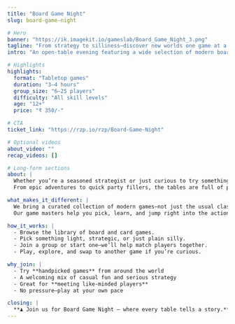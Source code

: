 ```yaml
---
title: "Board Game Night"
slug: board-game-night

# Hero
banner: "https://ik.imagekit.io/gameslab/Board_Game_Night_3.png"
tagline: "From strategy to silliness—discover new worlds one game at a time."
intro: "An open-table evening featuring a wide selection of modern board and card games for all moods."

# Highlights
highlights:
  format: "Tabletop games"
  duration: "3–4 hours"
  group_size: "6–25 players"
  difficulty: "All skill levels"
  age: "12+"
  price: "₹ 350/-"

# CTA
ticket_link: "https://rzp.io/rzp/Board-Game-Night"   

# Optional videos
about_video: ""   
recap_videos: []  

# Long-form sections
about: |
  Whether you’re a seasoned strategist or just curious to try something new, *Board Game Night* is for everyone.  
  From epic adventures to quick party fillers, the tables are full of possibilities.  

what_makes_it_different: |
  We bring a curated collection of modern games—not just the usual classics.  
  Our game masters help you pick, learn, and jump right into the action.  

how_it_works: |
  - Browse the library of board and card games.  
  - Pick something light, strategic, or just plain silly.  
  - Join a group or start one—we’ll help match players together.  
  - Play, explore, and swap to another game if you’re curious.  

why_join: |
  - Try **handpicked games** from around the world  
  - A welcoming mix of casual fun and serious strategy  
  - Great for **meeting like-minded players**  
  - No pressure—play at your own pace  

closing: |
  **♟️ Join us for Board Game Night — where every table tells a story.**
---
```

